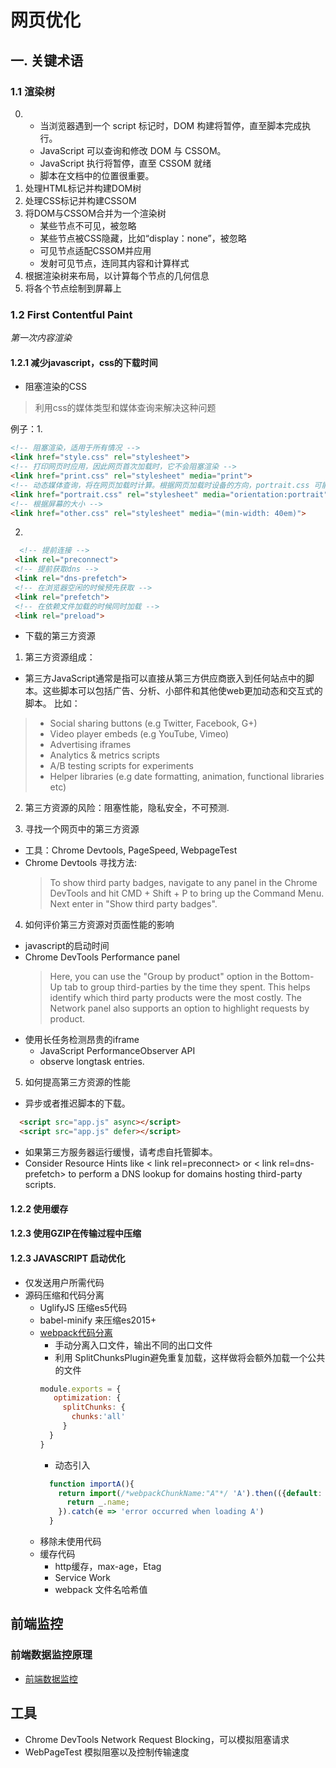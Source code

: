 # 网页优化
## 一. 关键术语
### 1.1 渲染树
0.
    - 当浏览器遇到一个 script 标记时，DOM 构建将暂停，直至脚本完成执行。
    - JavaScript 可以查询和修改 DOM 与 CSSOM。
    - JavaScript 执行将暂停，直至 CSSOM 就绪
    - 脚本在文档中的位置很重要。
1. 处理HTML标记并构建DOM树
2. 处理CSS标记并构建CSSOM
3. 将DOM与CSSOM合并为一个渲染树
    - 某些节点不可见，被忽略
    - 某些节点被CSS隐藏，比如“display：none”，被忽略
    - 可见节点适配CSSOM并应用
    - 发射可见节点，连同其内容和计算样式
4. 根据渲染树来布局，以计算每个节点的几何信息
5. 将各个节点绘制到屏幕上
### 1.2 First Contentful Paint

*第一次内容渲染*

#### 1.2.1 减少javascript，css的下载时间

- 阻塞渲染的CSS

> 利用css的媒体类型和媒体查询来解决这种问题

例子：1.
```html
<!-- 阻塞渲染，适用于所有情况 -->
<link href="style.css" rel="stylesheet">
<!-- 打印网页时应用，因此网页首次加载时，它不会阻塞渲染 -->
<link href="print.css" rel="stylesheet" media="print">
<!-- 动态媒体查询，将在网页加载时计算。根据网页加载时设备的方向，portrait.css 可能阻塞渲染，也可能不阻塞渲染。 -->
<link href="portrait.css" rel="stylesheet" media="orientation:portrait">
<!-- 根据屏幕的大小 -->
<link href="other.css" rel="stylesheet" media="(min-width: 40em)">
```
2. 
```html
  <!-- 提前连接 -->
 <link rel="preconnect"> 
 <!-- 提前获取dns -->
 <link rel="dns-prefetch"> 
 <!-- 在浏览器空闲的时候预先获取 -->
 <link rel="prefetch"> 
 <!-- 在依赖文件加载的时候同时加载 -->
 <link rel="preload"> 
```

- 下载的第三方资源

1. 第三方资源组成：
 - 第三方JavaScript通常是指可以直接从第三方供应商嵌入到任何站点中的脚本。这些脚本可以包括广告、分析、小部件和其他使web更加动态和交互式的脚本。
 比如：
  > - Social sharing buttons (e.g Twitter, Facebook, G+)
  > - Video player embeds (e.g YouTube, Vimeo)
  > - Advertising iframes
  > - Analytics & metrics scripts
  > -  A/B testing scripts for experiments
  > - Helper libraries (e.g date formatting, animation, functional libraries etc)

2. 第三方资源的风险：阻塞性能，隐私安全，不可预测.

3. 寻找一个网页中的第三方资源
  - 工具：Chrome Devtools, PageSpeed, WebpageTest
  - Chrome Devtools 寻找方法:
    > To show third party badges, navigate to any panel in the Chrome DevTools and hit CMD + Shift + P to bring up the Command Menu. Next enter in "Show third party badges".

4. 如何评价第三方资源对页面性能的影响
- javascript的启动时间
- Chrome DevTools Performance panel
  > Here, you can use the "Group by product" option in the Bottom-Up tab to group third-parties by the time they spent. This helps identify which third party products were the most costly. The Network panel also supports an option to highlight requests by product.
- 使用长任务检测昂贵的iframe
  -  JavaScript PerformanceObserver API 
  - observe longtask entries. 

5. 如何提高第三方资源的性能
- 异步或者推迟脚本的下载。
```html
  <script src="app.js" async></script>
  <script src="app.js" defer></script>
```
- 如果第三方服务器运行缓慢，请考虑自托管脚本。
- Consider Resource Hints like < link rel=preconnect> or < link rel=dns-prefetch> to perform a DNS lookup for domains hosting third-party scripts.


#### 1.2.2 使用缓存
#### 1.2.3 使用GZIP在传输过程中压缩
#### 1.2.3 JAVASCRIPT 启动优化
- 仅发送用户所需代码
- 源码压缩和代码分离
  - UglifyJS 压缩es5代码
  - babel-minify 来压缩es2015+
  - [webpack代码分离](https://webpack.js.org/guides/code-splitting/)
    - 手动分离入口文件，输出不同的出口文件
    - 利用 SplitChunksPlugin避免重复加载，这样做将会额外加载一个公共的文件
    ```js
    module.exports = {
       optimization: {
         splitChunks: {
           chunks:'all'
         }
      }
    }
    ```
    - 动态引入
    ```js
      function importA(){
        return import(/*webpackChunkName:"A"*/ 'A').then(({default: _})=>{
          return _.name;
        }).catch(e => 'error occurred when loading A')
      }
    ```
  - 移除未使用代码
  - 缓存代码
    - http缓存，max-age，Etag
    - Service Work
    - webpack 文件名哈希值


## 前端监控
### 前端数据监控原理
- [前端数据监控](https://juejin.im/post/5a5ba6616fb9a01ca7136a8f)

## 工具

- Chrome DevTools Network Request Blocking，可以模拟阻塞请求
- WebPageTest 模拟阻塞以及控制传输速度